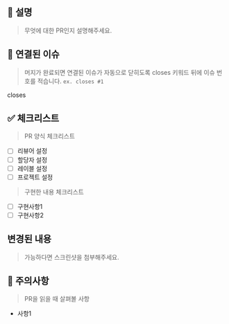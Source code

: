 ## 💁 설명

> 무엇에 대한 PR인지 설명해주세요.

## 🔗 연결된 이슈

> 머지가 완료되면 연결된 이슈가 자동으로 닫히도록 closes 키워드 뒤에 이슈 번호를 적습니다. `ex. closes #1`

closes

## ✅ 체크리스트

> PR 양식 체크리스트

- [ ] 리뷰어 설정
- [ ] 할당자 설정
- [ ] 레이블 설정
- [ ] 프로젝트 설정

> 구현한 내용 체크리스트

- [ ] 구현사항1
- [ ] 구현사항2

## 변경된 내용

> 가능하다면 스크린샷을 첨부해주세요.

## 🚨 주의사항

> PR을 읽을 때 살펴볼 사항

- 사항1
